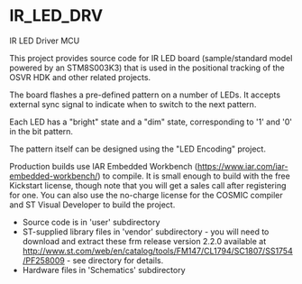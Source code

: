 # IR_LED_DRV
IR LED Driver MCU

This project provides source code for IR LED board (sample/standard model powered by an STM8S003K3) that is used in the positional tracking of the OSVR HDK and other related projects.

The board flashes a pre-defined pattern on a number of LEDs. It accepts external sync signal to indicate when to switch to the next pattern.

Each LED has a "bright" state and a "dim" state, corresponding to '1' and '0' in the bit pattern.

The pattern itself can be designed using the "LED Encoding" project.

Production builds use IAR Embedded Workbench (https://www.iar.com/iar-embedded-workbench/) to compile.
It is small enough to build with the free Kickstart license, though note that you will get a sales call after registering for one.
You can also use the no-charge license for the COSMIC compiler and ST Visual Developer to build the project.

- Source code is in 'user' subdirectory
- ST-supplied library files in 'vendor' subdirectory - you will need to download and extract these frm release version 2.2.0 available at <http://www.st.com/web/en/catalog/tools/FM147/CL1794/SC1807/SS1754/PF258009> - see directory for details.
- Hardware files in 'Schematics' subdirectory
